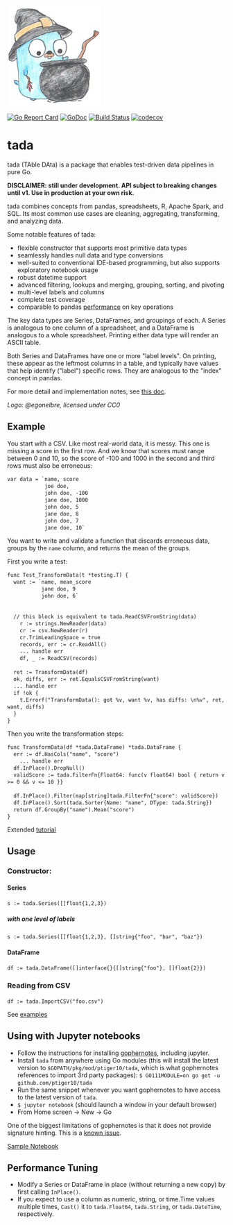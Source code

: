 ![tada logo](logo.png)

[![Go Report Card](https://goreportcard.com/badge/github.com/ptiger10/tada)](https://goreportcard.com/report/github.com/ptiger10/tada) 
[![GoDoc](https://godoc.org/github.com/ptiger10/tada?status.svg)](https://godoc.org/github.com/ptiger10/tada) 
[![Build Status](https://travis-ci.org/ptiger10/tada.svg?branch=master)](https://travis-ci.org/ptiger10/tada)
[![codecov](https://codecov.io/gh/ptiger10/tada/branch/master/graph/badge.svg)](https://codecov.io/gh/ptiger10/tada)

# tada
tada (TAble DAta) is a package that enables test-driven data pipelines in pure Go.

**DISCLAIMER: still under development. API subject to breaking changes until v1. Use in production at your own risk.**

tada combines concepts from pandas, spreadsheets, R, Apache Spark, and SQL.
Its most common use cases are cleaning, aggregating, transforming, and analyzing data.

Some notable features of tada:
* flexible constructor that supports most primitive data types
* seamlessly handles null data and type conversions
* well-suited to conventional IDE-based programming, but also supports exploratory notebook usage
* robust datetime support
* advanced filtering, lookups and merging, grouping, sorting, and pivoting
* multi-level labels and columns
* complete test coverage
* comparable to pandas [performance](comparison_summary.txt) on key operations

The key data types are Series, DataFrames, and groupings of each.
A Series is analogous to one column of a spreadsheet, and a DataFrame is analogous to a whole spreadsheet.
Printing either data type will render an ASCII table.

Both Series and DataFrames have one or more "label levels".
On printing, these appear as the leftmost columns in a table, and typically have values that help identify ("label") specific rows.
They are analogous to the "index" concept in pandas.

For more detail and implementation notes, see [this doc](https://docs.google.com/document/d/18DvZzd6Tg6Bz0SX0fY2SrXOjE8d9xDhU6bDEnaIc_rM/edit?usp=sharing).

*Logo: @egonelbre, licensed under CC0*

## Example
You start with a CSV. Like most real-world data, it is messy. This one is missing a score in the first row. And we know that scores must range between 0 and 10, so the score of -100 and 1000 in the second and third rows must also be erroneous:
```
var data = `name, score
            joe doe,
            john doe, -100
            jane doe, 1000
            john doe, 5
            jane doe, 8
            john doe, 7
            jane doe, 10`
```
You want to write and validate a function that discards erroneous data, groups by the `name` column, and returns the mean of the groups. 

First you write a test:
```
func Test_TransformData(t *testing.T) {
  want := `name, mean_score
           jane doe, 9
           john doe, 6`


  // this block is equivalent to tada.ReadCSVFromString(data)
	r := strings.NewReader(data)
	cr := csv.NewReader(r)
	cr.TrimLeadingSpace = true
	records, err := cr.ReadAll()
	... handle err
	df, _ := ReadCSV(records)

  ret := TransformData(df)
  ok, diffs, err := ret.EqualsCSVFromString(want)
  ... handle err
  if !ok {
    t.Errorf("TransformData(): got %v, want %v, has diffs: \n%v", ret, want, diffs)
  }
}
```

Then you write the transformation steps:
```
func TransformData(df *tada.DataFrame) *tada.DataFrame {
  err := df.HasCols("name", "score")
    ... handle err
  df.InPlace().DropNull()
  validScore := tada.FilterFn{Float64: func(v float64) bool { return v >= 0 && v <= 10 }}
	
  df.InPlace().Filter(map[string]tada.FilterFn{"score": validScore})
  df.InPlace().Sort(tada.Sorter{Name: "name", DType: tada.String})
  return df.GroupBy("name").Mean("score")
}
```

Extended [tutorial](tutorial.ipynb)


## Usage
### Constructor:
#### Series
`s := tada.Series([]float{1,2,3})`
##### with one level of labels
`s := tada.Series([]float{1,2,3}, []string{"foo", "bar", "baz"})`
#### DataFrame
`df := tada.DataFrame([]interface{}{[]string{"foo"}, []float{2}})`

### Reading from CSV
`df := tada.ImportCSV("foo.csv")`

See [examples](https://pkg.go.dev/github.com/ptiger10/tada?tab=doc#pkg-examples)

## Using with Jupyter notebooks
* Follow the instructions for installing [gophernotes](https://github.com/gopherdata/gophernotes), including jupyter.
* Install `tada` from anywhere using Go modules (this will install the latest version to `$GOPATH/pkg/mod/ptiger10/tada`, which is what gophernotes references to import 3rd party packages): `$ GO111MODULE=on go get -u github.com/ptiger10/tada`
* Run the same snippet whenever you want gophernotes to have access to the latest version of `tada`. 
* `$ jupyter notebook` (should launch a window in your default browser)
* From Home screen -> New -> Go

One of the biggest limitations of gophernotes is that it does not provide signature hinting. This is a [known issue](https://github.com/gopherdata/gophernotes/issues/173).

[Sample Notebook](tutorial.ipynb)

## Performance Tuning
* Modify a Series or DataFrame in place (without returning a new copy) by first calling `InPlace()`.
* If you expect to use a column as numeric, string, or time.Time values multiple times, `Cast()` it to `tada.Float64`, `tada.String`, or `tada.DateTime`, respectively.